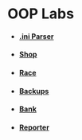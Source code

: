 # OOP Labs

* #### [.ini Parser](https://github.com/MaksimGolish/OOPLabs/tree/master/IniParser)
* #### [Shop](https://github.com/MaksimGolish/OOPLabs/tree/master/Shop)
* #### [Race](https://github.com/MaksimGolish/OOPLabs/tree/master/Race)
* #### [Backups](https://github.com/MaksimGolish/OOPLabs/tree/master/Backups)
* #### [Bank](https://github.com/MaksimGolish/OOPLabs/tree/master/Bank)
* #### [Reporter](https://github.com/MaksimGolish/OOPLabs/tree/master/Reporter)

